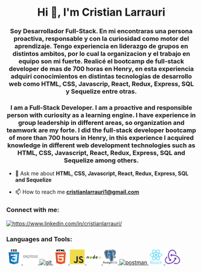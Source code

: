 <h1 align="center">Hi 👋, I'm Cristian Larrauri</h1>

<h3 align="center">Soy Desarrollador Full-Stack.  En mi encontraras una persona proactiva, responsable y con la curiosidad como motor del aprendizaje. Tengo experiencia en liderazgo de grupos en distintos ambitos, por lo cual la organizacion y el trabajo en equipo son mi fuerte.  Realicé el bootcamp de full-stack developer de mas de 700 horas en Henry, en esta experiencia adquirí conocimientos en distintas tecnologías de desarrollo web como HTML, CSS, Javascrip, React, Redux, Express, SQL y Sequelize entre otras.</h3>

<h3 align="center">I am a Full-Stack Developer. I am a proactive and responsible person with curiosity as a learning engine. I have experience in group leadership in different areas, so organization and teamwork are my forte. I did the full-stack developer bootcamp of more than 700 hours in Henry, in this experience I acquired knowledge in different web development technologies such as HTML, CSS, Javascript, React, Redux, Express, SQL and Sequelize among others.</h3>

- 💬 Ask me about **HTML, CSS, Javascript, React, Redux, Express, SQL and Sequelize**

- 📫 How to reach me **cristianlarrauri1@gmail.com**

<h3 align="left">Connect with me:</h3>
<p align="left">
<a href="https://www.linkedin.com/in/cristianlarrauri/" target="blank"><img align="center" src="https://raw.githubusercontent.com/rahuldkjain/github-profile-readme-generator/master/src/images/icons/Social/linked-in-alt.svg" alt="https://www.linkedin.com/in/cristianlarrauri/" height="30" width="40" /></a>
</p>

<h3 align="left">Languages and Tools:</h3>
<p align="left"> <a href="https://www.w3schools.com/css/" target="_blank" rel="noreferrer"> <img src="https://raw.githubusercontent.com/devicons/devicon/master/icons/css3/css3-original-wordmark.svg" alt="css3" width="40" height="40"/> </a> <a href="https://expressjs.com" target="_blank" rel="noreferrer"> <img src="https://raw.githubusercontent.com/devicons/devicon/master/icons/express/express-original-wordmark.svg" alt="express" width="40" height="40"/> </a> <a href="https://git-scm.com/" target="_blank" rel="noreferrer"> <img src="https://www.vectorlogo.zone/logos/git-scm/git-scm-icon.svg" alt="git" width="40" height="40"/> </a> <a href="https://www.w3.org/html/" target="_blank" rel="noreferrer"> <img src="https://raw.githubusercontent.com/devicons/devicon/master/icons/html5/html5-original-wordmark.svg" alt="html5" width="40" height="40"/> </a> <a href="https://developer.mozilla.org/en-US/docs/Web/JavaScript" target="_blank" rel="noreferrer"> <img src="https://raw.githubusercontent.com/devicons/devicon/master/icons/javascript/javascript-original.svg" alt="javascript" width="40" height="40"/> </a> <a href="https://nodejs.org" target="_blank" rel="noreferrer"> <img src="https://raw.githubusercontent.com/devicons/devicon/master/icons/nodejs/nodejs-original-wordmark.svg" alt="nodejs" width="40" height="40"/> </a> <a href="https://www.postgresql.org" target="_blank" rel="noreferrer"> <img src="https://raw.githubusercontent.com/devicons/devicon/master/icons/postgresql/postgresql-original-wordmark.svg" alt="postgresql" width="40" height="40"/> </a> <a href="https://postman.com" target="_blank" rel="noreferrer"> <img src="https://www.vectorlogo.zone/logos/getpostman/getpostman-icon.svg" alt="postman" width="40" height="40"/> </a> <a href="https://reactjs.org/" target="_blank" rel="noreferrer"> <img src="https://raw.githubusercontent.com/devicons/devicon/master/icons/react/react-original-wordmark.svg" alt="react" width="40" height="40"/> </a> <a href="https://redux.js.org" target="_blank" rel="noreferrer"> <img src="https://raw.githubusercontent.com/devicons/devicon/master/icons/redux/redux-original.svg" alt="redux" width="40" height="40"/> </a> </p>

